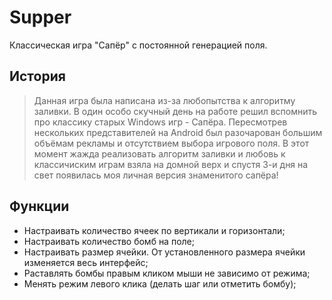 # Supper

Классическая игра "Сапёр" с постоянной генерацией поля. 

## История

>Данная игра была написана из-за любопытства к алгоритму заливки.
>В один особо скучный день на работе решил вспомнить про классику старых Windows игр - Сапёра.
>Пересмотрев нескольких представителей на Android был разочарован большим объёмам рекламы и отсутствием выбора игрового поля.
>В этот момент жажда реализовать алгоритм заливки и любовь к классичиским играм взяла на домной верх и  спустя 3-и дня на свет появилась моя личная версия знаменитого сапёра! 

## Функции

- Настраивать количество ячеек по вертикали и горизонтали;
- Настраивать количество бомб на поле;
- Настраивать размер ячейки. От установленного размера ячейки изменяется весь интерфейс;
- Раставлять бомбы правым кликом мыши не зависимо от режима;
- Менять режим левого клика (делать шаг или отметить бомбу);